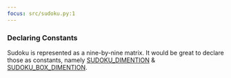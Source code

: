 ```yaml
---
focus: src/sudoku.py:1
---
```

### Declaring Constants

Sudoku is represented as a nine-by-nine matrix. It would be great to declare those as constants,
namely [SUDOKU\_DIMENTION](src/sudoku.py:1) & [SUDOKU\_BOX\_DIMENTION](src/sudoku.py:2).